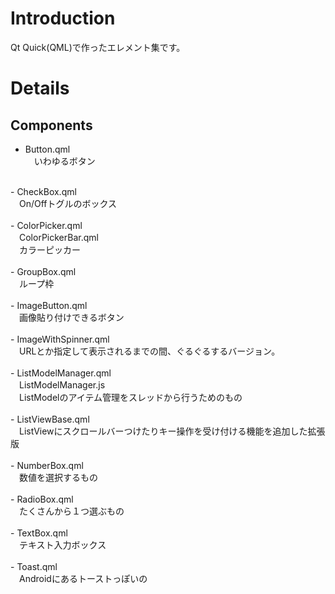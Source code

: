 # Introduction #

Qt Quick(QML)で作ったエレメント集です。


# Details #

## Components ##

- Button.qml<br>
　いわゆるボタン<br>
<br>
- CheckBox.qml<br>
　On/Offトグルのボックス<br>
<br>
- ColorPicker.qml<br>
　ColorPickerBar.qml<br>
　カラーピッカー<br>
<br>
- GroupBox.qml<br>
　ループ枠<br>
<br>
- ImageButton.qml<br>
　画像貼り付けできるボタン<br>
<br>
- ImageWithSpinner.qml<br>
　URLとか指定して表示されるまでの間、ぐるぐるするバージョン。<br>
<br>
- ListModelManager.qml<br>
　ListModelManager.js<br>
　ListModelのアイテム管理をスレッドから行うためのもの<br>
<br>
- ListViewBase.qml<br>
　ListViewにスクロールバーつけたりキー操作を受け付ける機能を追加した拡張版<br>
<br>
- NumberBox.qml<br>
　数値を選択するもの<br>
<br>
- RadioBox.qml<br>
　たくさんから１つ選ぶもの<br>
<br>
- TextBox.qml<br>
　テキスト入力ボックス<br>
<br>
- Toast.qml<br>
　Androidにあるトーストっぽいの